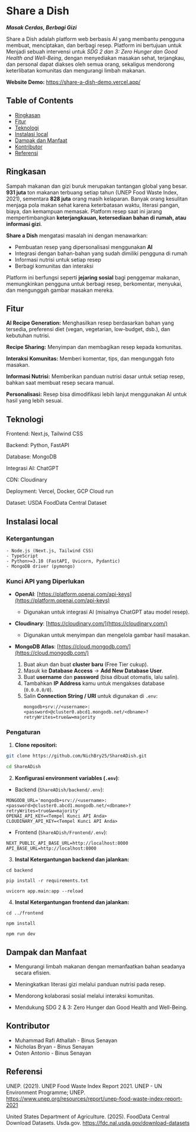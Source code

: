 
# Share a Dish
_**Masak Cerdas, Berbagi Gizi**_

Share a Dish adalah platform web berbasis AI yang membantu pengguna membuat, menciptakan, dan berbagi resep. Platform ini bertujuan untuk Menjadi sebuah intervensi untuk _SDG 2 dan 3: Zero Hunger dan Good Health and Well-Being_, dengan menyediakan masakan sehat, terjangkau, dan personal dapat diakses oleh semua orang, sekaligus mendorong keterlibatan komunitas dan mengurangi limbah makanan.

**Website Demo:** 
https://share-a-dish-demo.vercel.app/ 

## Table of Contents

- [Ringkasan](#ringkasan)
- [Fitur](#fitur)
- [Teknologi](#teknologi)
- [Instalasi local](#instalasi-local)
- [Dampak dan Manfaat](#dampak-dan-manfaat)
- [Kontributor](#kontributor)
- [Referensi](#referensi)

## Ringkasan
Sampah makanan dan gizi buruk merupakan tantangan global yang besar. **931 juta** ton makanan terbuang setiap tahun (UNEP Food Waste Index, 2021), sementara **828 juta** orang masih kelaparan. Banyak orang kesulitan menjaga pola makan sehat karena keterbatasan waktu, literasi pangan, biaya, dan kemampuan memasak. Platform resep saat ini jarang mempertimbangkan **keterjangkauan, ketersediaan bahan di rumah, atau informasi gizi**. 

**Share a Dish** mengatasi masalah ini dengan menawarkan:

- Pembuatan resep yang dipersonalisasi menggunakan **AI**
- Integrasi dengan bahan-bahan yang sudah dimiliki pengguna di rumah
- Informasi nutrisi untuk setiap resep
- Berbagi komunitas dan interaksi

Platform ini berfungsi seperti **jejaring sosial** bagi penggemar makanan, memungkinkan pengguna untuk berbagi resep, berkomentar, menyukai, dan mengunggah gambar masakan mereka.

## Fitur
**AI Recipe Generation:** Menghasilkan resep berdasarkan bahan yang tersedia, preferensi diet (vegan, vegetarian, low-budget, dsb.), dan kebutuhan nutrisi.

**Recipe Sharing:** Menyimpan dan membagikan resep kepada komunitas.

**Interaksi Komunitas:** Memberi komentar, tips, dan mengunggah foto masakan.

**Informasi Nutrisi:** Memberikan panduan nutrisi dasar untuk setiap resep, bahkan saat membuat resep secara manual.

**Personalisasi:** Resep bisa dimodifikasi lebih lanjut menggunakan AI untuk hasil yang lebih sesuai.

## Teknologi
Frontend: Next.js, Tailwind CSS

Backend: Python, FastAPI

Database: MongoDB

Integrasi AI: ChatGPT

CDN: Cloudinary

Deployment: Vercel, Docker, GCP Cloud run

Dataset: USDA FoodData Central Dataset

## Instalasi local

### Ketergantungan
````
- Node.js (Next.js, Tailwind CSS)  
- TypeScript  
- Python>=3.10 (FastAPI, Uvicorn, Pydantic)  
- MongoDB driver (pymongo)  
````

### Kunci API yang Diperlukan

- **OpenAI**: [https://platform.openai.com/api-keys](https://platform.openai.com/api-keys)  
  - Digunakan untuk integrasi AI (misalnya ChatGPT atau model resep).

- **Cloudinary**: [https://cloudinary.com/](https://cloudinary.com/)  
  - Digunakan untuk menyimpan dan mengelola gambar hasil masakan.

- **MongoDB Atlas**: [https://cloud.mongodb.com/](https://cloud.mongodb.com/)  
  1. Buat akun dan buat **cluster baru** (Free Tier cukup).  
  2. Masuk ke **Database Access** → **Add New Database User**.  
  3. Buat **username** dan **password** (bisa dibuat otomatis, lalu salin).  
  4. Tambahkan **IP Address** kamu untuk mengakses database (`0.0.0.0/0`).  
  5. Salin **Connection String / URI** untuk digunakan di `.env`:
     ```
     mongodb+srv://<username>:<password>@cluster0.abcd1.mongodb.net/<dbname>?retryWrites=true&w=majority
     ```

### Pengaturan

1. **Clone repositori:**
```bash
git clone https://github.com/NichBry25/ShareADish.git

cd ShareADish
```
2. **Konfigurasi environment variables (```.env```)**:

- Backend (```ShareADish/backend/.env```):
```
MONGODB_URL='mongodb+srv://<username>:<password>@cluster0.abcd1.mongodb.net/<dbname>?retryWrites=true&w=majority'
OPENAI_API_KEY=<Tempel Kunci API Anda>
CLOUDINARY_API_KEY=<Tempel Kunci API Anda>
```

- Frontend (```ShareADish/Frontend/.env```):
```
NEXT_PUBLIC_API_BASE_URL=http://localhost:8000
API_BASE_URL=http://localhost:8000
```

3. **Instal Ketergantungan backend dan jalankan:**
```
cd backend

pip install -r requirements.txt

uvicorn app.main:app --reload
```

4. **Instal Ketergantungan frontend dan jalankan:**
```
cd ../frontend

npm install

npm run dev
```

## Dampak dan Manfaat
- Mengurangi limbah makanan dengan memanfaatkan bahan seadanya secara efisien.

- Meningkatkan literasi gizi melalui panduan nutrisi pada resep.

- Mendorong kolaborasi sosial melalui interaksi komunitas.

- Mendukung SDG 2 & 3: Zero Hunger dan Good Health and Well-Being.

## Kontributor
- Muhammad Rafi Athallah - Binus Senayan
- Nicholas Bryan - Binus Senayan
- Osten Antonio - Binus Senayan

## Referensi
UNEP. (2021). UNEP Food Waste Index Report 2021. UNEP - UN Environment Programme; UNEP. https://www.unep.org/resources/report/unep-food-waste-index-report-2021

United States Department of Agriculture. (2025). FoodData Central Download Datasets. Usda.gov. https://fdc.nal.usda.gov/download-datasets
